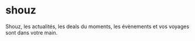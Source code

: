 # shouz

Shouz, les actualités, les deals du moments, les évènements et vos voyages sont dans votre main.
